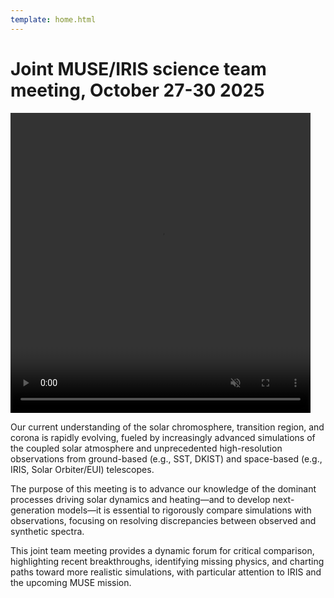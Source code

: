 ```yaml
---
template: home.html
---
```


# Joint MUSE/IRIS science team meeting, October 27-30 2025

<video width="480" height="480" autoplay loop muted>
  <source src="assets/movies/movieb.mp4" type="video/mp4">
</video>

Our current understanding of the solar chromosphere, transition region, and corona is rapidly evolving, fueled by increasingly advanced simulations of the coupled solar atmosphere and unprecedented high-resolution observations from ground-based (e.g., SST, DKIST) and space-based (e.g., IRIS, Solar Orbiter/EUI) telescopes.

The purpose of this meeting is to advance our knowledge of the dominant processes driving solar dynamics and heating—and to develop next-generation models—it is essential to rigorously compare simulations with observations, focusing on resolving discrepancies between observed and synthetic spectra.

This joint team meeting provides a dynamic forum for critical comparison, highlighting recent breakthroughs, identifying missing physics, and charting paths toward more realistic simulations, with particular attention to IRIS and the upcoming MUSE mission.
